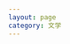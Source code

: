```yaml
---
layout: page
category: 文学
---
```


<script setup lang="ts">
import Library from "/.vitepress/theme/layouts/Library.vue";
</script>

<Library />
